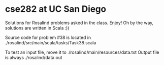 # cse282 at UC San Diego

Solutions for Rosalind problems asked in the class. Enjoy! Oh by the way, solutions are written in Scala :))

Source code for problem #38 is located in
./rosalind/src/main/scala/tasks/Task38.scala

To test an input file, move it to ./rosalind/main/resources/data.txt
Output file is always ./rosalind/data.out
